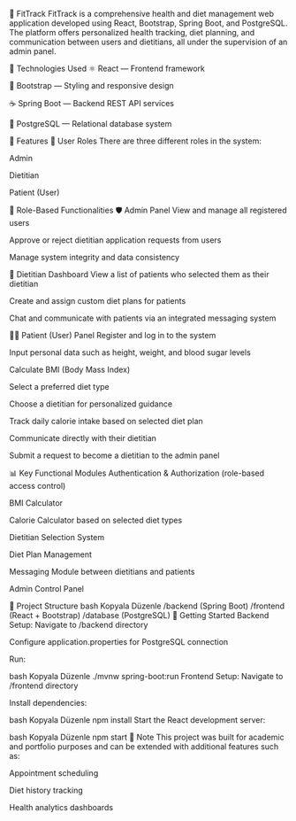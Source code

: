📖 FitTrack
FitTrack is a comprehensive health and diet management web application developed using React, Bootstrap, Spring Boot, and PostgreSQL. The platform offers personalized health tracking, diet planning, and communication between users and dietitians, all under the supervision of an admin panel.

📌 Technologies Used
⚛️ React — Frontend framework

🎨 Bootstrap — Styling and responsive design

☕ Spring Boot — Backend REST API services

🐘 PostgreSQL — Relational database system

🎯 Features
👤 User Roles
There are three different roles in the system:

Admin

Dietitian

Patient (User)

📑 Role-Based Functionalities
🛡️ Admin Panel
View and manage all registered users

Approve or reject dietitian application requests from users

Manage system integrity and data consistency

🍏 Dietitian Dashboard
View a list of patients who selected them as their dietitian

Create and assign custom diet plans for patients

Chat and communicate with patients via an integrated messaging system

🧑‍⚕️ Patient (User) Panel
Register and log in to the system

Input personal data such as height, weight, and blood sugar levels

Calculate BMI (Body Mass Index)

Select a preferred diet type

Choose a dietitian for personalized guidance

Track daily calorie intake based on selected diet plan

Communicate directly with their dietitian

Submit a request to become a dietitian to the admin panel

📊 Key Functional Modules
Authentication & Authorization (role-based access control)

BMI Calculator

Calorie Calculator based on selected diet types

Dietitian Selection System

Diet Plan Management

Messaging Module between dietitians and patients

Admin Control Panel

📂 Project Structure
bash
Kopyala
Düzenle
/backend (Spring Boot)
/frontend (React + Bootstrap)
/database (PostgreSQL)
🚀 Getting Started
Backend Setup:
Navigate to /backend directory

Configure application.properties for PostgreSQL connection

Run:

bash
Kopyala
Düzenle
./mvnw spring-boot:run
Frontend Setup:
Navigate to /frontend directory

Install dependencies:

bash
Kopyala
Düzenle
npm install
Start the React development server:

bash
Kopyala
Düzenle
npm start
📌 Note
This project was built for academic and portfolio purposes and can be extended with additional features such as:

Appointment scheduling

Diet history tracking

Health analytics dashboards
